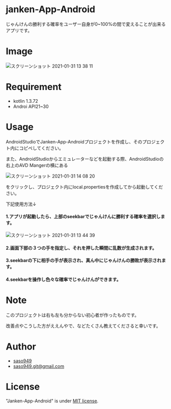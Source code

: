 # janken-App-Android

じゃんけんの勝利する確率をユーザー自身が0~100%の間で変えることが出来るアプリです。


# Image
![スクリーンショット 2021-01-31 13 38 11](https://user-images.githubusercontent.com/77558509/106377773-d7403480-63e2-11eb-8b14-c134067b5550.png)


# Requirement

* kotlin 1.3.72
* Androi API21~30

# Usage
AndroidStudioでJanken-App-Androidプロジェクトを作成し、そのプロジェクト内にコピペしてください。

また、AndroidStudioからエミュレーターなどを起動する際、AndroidStudioの右上のAVD Mangerの横にある

![スクリーンショット 2021-01-31 14 08 20](https://user-images.githubusercontent.com/77558509/106377858-50d82280-63e3-11eb-8c27-0d4a4c1ee414.png)

をクリックし、プロジェクト内にlocal.propertiesを作成してから起動してください。

下記使用方法↓

<h4>
1.アプリが起動したら、上部のseekbarでじゃんけんに勝利する確率を選択します。
</h4>

![スクリーンショット 2021-01-31 13 44 39](https://user-images.githubusercontent.com/77558509/106377887-8b41bf80-63e3-11eb-8ddf-664d0b31783b.png)

<h4>
2.画面下部の３つの手を指定し、それを押した瞬間に乱数が生成されます。
</h4>

<h4>
3.seekbarの下に相手の手が表示され、真ん中にじゃんけんの勝敗が表示されます。
</h4>


<h4>
4.seekbarを操作し色々な確率でじゃんけんができます。
</h4>

# Note

このプロジェクトは右も左も分からない初心者が作ったものです。

改善点やこうした方がええんやで、などたくさん教えてくださると幸いです。

# Author


* [saso949](https://github.com/saso949)
* saso949.git@gmail.com

# License
"Janken-App-Android" is under [MIT license](https://en.wikipedia.org/wiki/MIT_License).
